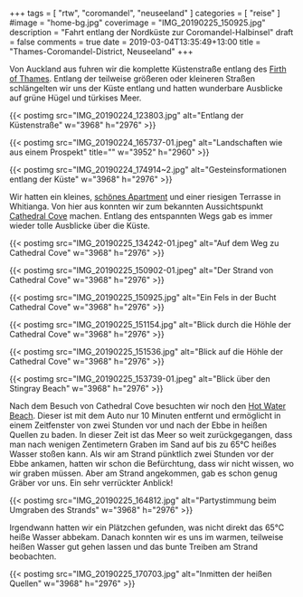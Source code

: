 +++
tags = [
    "rtw",
    "coromandel",
    "neuseeland"
    ]
categories = [
    "reise"
]
#image = "home-bg.jpg"
coverimage = "IMG_20190225_150925.jpg"
description = "Fahrt entlang der Nordküste zur Coromandel-Halbinsel"
draft = false
comments = true
date = 2019-03-04T13:35:49+13:00
title = "Thames-Coromandel-District, Neuseeland"
+++

Von Auckland aus fuhren wir die komplette Küstenstraße entlang des [Firth of Thames](https://goo.gl/maps/jx7t8W1saZN2). Entlang der teilweise größeren oder kleineren Straßen schlängelten wir uns der Küste entlang und hatten wunderbare Ausblicke auf grüne Hügel und türkises Meer.

{{< postimg src="IMG_20190224_123803.jpg" alt="Entlang der Küstenstraße" w="3968" h="2976" >}}

{{< postimg src="IMG_20190224_165737-01.jpeg" alt="Landschaften wie aus einem Prospekt" title="" w="3952" h="2960" >}}

{{< postimg src="IMG_20190224_174914~2.jpg" alt="Gesteinsformationen entlang der Küste" w="3968" h="2976" >}}

Wir hatten ein kleines, [schönes Apartment](https://goo.gl/maps/xYCise1FMvR2) und einer riesigen Terrasse in Whitianga. Von hier aus konnten wir zum bekannten Aussichtspunkt [Cathedral Cove](https://goo.gl/maps/YrbssB782Ko) machen. Entlang des entspannten Wegs gab es immer wieder tolle Ausblicke über die Küste.

{{< postimg src="IMG_20190225_134242-01.jpeg" alt="Auf dem Weg zu Cathedral Cove" w="3968" h="2976" >}}

{{< postimg src="IMG_20190225_150902-01.jpeg" alt="Der Strand von Cathedral Cove" w="3968" h="2976" >}}

{{< postimg src="IMG_20190225_150925.jpg" alt="Ein Fels in der Bucht Cathedral Cove" w="3968" h="2976" >}}

{{< postimg src="IMG_20190225_151154.jpg" alt="Blick durch die Höhle der Cathedral Cove" w="3968" h="2976" >}}

{{< postimg src="IMG_20190225_151536.jpg" alt="Blick auf die Höhle der Cathedral Cove" w="3968" h="2976" >}}

{{< postimg src="IMG_20190225_153739-01.jpeg" alt="Blick über den Stingray Beach" w="3968" h="2976" >}}

Nach dem Besuch von Cathedral Cove besuchten wir noch den [Hot Water Beach](https://goo.gl/maps/UGptYrCmPGp). Dieser ist mit dem Auto nur 10 Minuten entfernt und ermöglicht in einem Zeitfenster von zwei Stunden vor und nach der Ebbe in heißen Quellen zu baden. In dieser Zeit ist das Meer so weit zurückgegangen, dass man nach wenigen Zentimetern Graben im Sand auf bis zu 65°C heißes Wasser stoßen kann. Als wir am Strand pünktlich zwei Stunden vor der Ebbe ankamen, hatten wir schon die Befürchtung, dass wir nicht wissen, wo wir graben müssen. Aber am Strand angekommen, gab es schon genug Gräber vor uns. Ein sehr verrückter Anblick!

{{< postimg src="IMG_20190225_164812.jpg" alt="Partystimmung beim Umgraben des Strands" w="3968" h="2976" >}}

Irgendwann hatten wir ein Plätzchen gefunden, was nicht direkt das 65°C heiße Wasser abbekam. Danach konnten wir es uns im warmen, teilweise heißen Wasser gut gehen lassen und das bunte Treiben am Strand beobachten.

{{< postimg src="IMG_20190225_170703.jpg" alt="Inmitten der heißen Quellen" w="3968" h="2976" >}}
